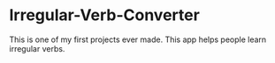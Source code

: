 # Irregular-Verb-Converter
This is one of my first projects ever made. This app helps people learn irregular verbs.
